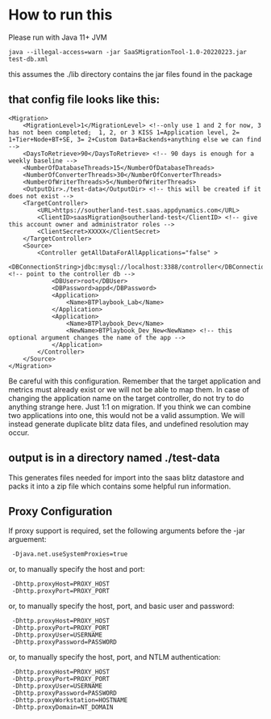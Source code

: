 # How to run this

Please run with Java 11+ JVM

    java --illegal-access=warn -jar SaaSMigrationTool-1.0-20220223.jar test-db.xml

this assumes the ./lib directory contains the jar files found in the package

## that config file looks like this:

    <Migration>
        <MigrationLevel>1</MigrationLevel> <!--only use 1 and 2 for now, 3 has not been completed;  1, 2, or 3 KISS 1=Application level, 2= 1+Tier+Node+BT+SE, 3= 2+Custom Data+Backends+anything else we can find -->
        <DaysToRetrieve>90</DaysToRetrieve> <!-- 90 days is enough for a weekly baseline -->
        <NumberOfDatabaseThreads>15</NumberOfDatabaseThreads>
        <NumberOfConverterThreads>30</NumberOfConverterThreads>
        <NumberOfWriterThreads>5</NumberOfWriterThreads>
        <OutputDir>./test-data</OutputDir> <!-- this will be created if it does not exist -->
        <TargetController>
            <URL>https://southerland-test.saas.appdynamics.com</URL>
            <ClientID>saasMigration@southerland-test</ClientID> <!-- give this account owner and administrator roles -->
            <ClientSecret>XXXXX</ClientSecret>
        </TargetController>
        <Source>
            <Controller getAllDataForAllApplications="false" >
                <DBConnectionString>jdbc:mysql://localhost:3388/controller</DBConnectionString> <!-- point to the controller db -->
                <DBUser>root</DBUser>
                <DBPassword>appd</DBPassword>
                <Application>
                    <Name>BTPlaybook_Lab</Name>
                </Application>
                <Application>
                    <Name>BTPlaybook_Dev</Name>
                    <NewName>BTPlaybook_Dev_New<NewName> <!-- this optional argument changes the name of the app -->
                </Application>
            </Controller>
        </Source>
    </Migration>

Be careful with this configuration. Remember that the target application and metrics must already exist or we will not be able to map them. In case of changing the application name on the target controller, do not try to do anything strange here. Just 1:1 on migration. If you think we can combine two applications into one, this would not be a valid assumption. We will instead generate duplicate blitz data files, and undefined resolution may occur.

## output is in a directory named ./test-data

This generates files needed for import into the saas blitz datastore and packs it into a zip file which contains some helpful run information.

## Proxy Configuration

If proxy support is required, set the following arguments before the -jar arguement:

     -Djava.net.useSystemProxies=true

or, to manually specify the host and port:

     -Dhttp.proxyHost=PROXY_HOST
     -Dhttp.proxyPort=PROXY_PORT

or, to manually specify the host, port, and basic user and password:

     -Dhttp.proxyHost=PROXY_HOST
     -Dhttp.proxyPort=PROXY_PORT
     -Dhttp.proxyUser=USERNAME
     -Dhttp.proxyPassword=PASSWORD

or, to manually specify the host, port, and NTLM authentication:

     -Dhttp.proxyHost=PROXY_HOST
     -Dhttp.proxyPort=PROXY_PORT
     -Dhttp.proxyUser=USERNAME
     -Dhttp.proxyPassword=PASSWORD
     -Dhttp.proxyWorkstation=HOSTNAME
     -Dhttp.proxyDomain=NT_DOMAIN
